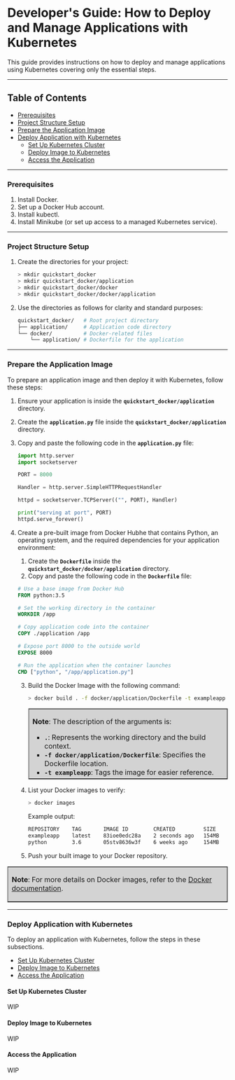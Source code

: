 # Developer's Guide: How to Deploy and Manage Applications with Kubernetes

This guide provides instructions on how to deploy and manage applications using Kubernetes covering only the essential steps.

---

## Table of Contents

- [Prerequisites](#prerequisites)
- [Project Structure Setup](#project-structure-setup)
- [Prepare the Application Image](#prepare-the-application-image)
- [Deploy Application with Kubernetes](#deploy-application-with-kubernetes)
    - [Set Up Kubernetes Cluster](#set-up-kubernetes-cluster)
    - [Deploy Image to Kubernetes](#deploy-image-to-kubernetes)
    - [Access the Application](#access-the-application)

---

### Prerequisites

1. Install Docker.
2. Set up a Docker Hub account.
3. Install kubectl.
4. Install Minikube (or set up access to a managed Kubernetes service).

---

### Project Structure Setup

1. Create the directories for your project:

    ```bash
    > mkdir quickstart_docker
    > mkdir quickstart_docker/application
    > mkdir quickstart_docker/docker
    > mkdir quickstart_docker/docker/application
 
    ```
2. Use the directories as follows for clarity and standard purposes:

    ```bash
    quickstart_docker/   # Root project directory
    ├── application/     # Application code directory
    └── docker/          # Docker-related files
        └── application/ # Dockerfile for the application
    ```

---

### Prepare the Application Image

To prepare an application image and then deploy it with Kubernetes, follow these steps:

1. Ensure your application is inside the **`quickstart_docker/application`** directory.
<!-- Validate location with developer -->

2. Create the **`application.py`** file inside the **`quickstart_docker/application`** directory.
3. Copy and paste the following code in the **`application.py`** file:

    ```python
    import http.server
    import socketserver

    PORT = 8000

    Handler = http.server.SimpleHTTPRequestHandler

    httpd = socketserver.TCPServer(("", PORT), Handler)

    print("serving at port", PORT)
    httpd.serve_forever()

    ```

4. Create a pre-built image from Docker Hubhe that contains Python, an operating system, and the required dependencies for your application environment:

    1. Create the **`Dockerfile`** inside the **`quickstart_docker/docker/application`** directory.
    2. Copy and paste the following code in the **`Dockerfile`** file:

    ```dockerfile
    # Use a base image from Docker Hub
    FROM python:3.5

    # Set the working directory in the container
    WORKDIR /app

    # Copy application code into the container
    COPY ./application /app

    # Expose port 8000 to the outside world
    EXPOSE 8000

    # Run the application when the container launches
    CMD ["python", "/app/application.py"]

    ```

    3. Build the Docker Image with the following command:
        ```bash
        > docker build . -f docker/application/Dockerfile -t exampleapp
        ```

        <table border="1" style="background-color: lightgray;">
          <tr>
           <td>
            <p><strong>Note</strong>: The description of the arguments is:</p>
            <ul>
                <li><strong><code>.</code></strong>: Represents the working directory and the build context.</li>
                <li><strong><code>-f docker/application/Dockerfile</code></strong>: Specifies the Dockerfile location.</li>
                <li><strong><code>-t exampleapp</code></strong>: Tags the image for easier reference.</li>
            </ul>
           </td>
          </tr>
        </table>
    4. List your Docker images to verify:
        ```bash
        > docker images
        ```

        Example output:
        ```bash
        REPOSITORY    TAG       IMAGE ID        CREATED         SIZE
        exampleapp    latest    83ioe0edc28a    2 seconds ago   154MB
        python        3.6       05stv8636w3f    6 weeks ago     154MB

        ```
    5. Push your built image to your Docker repository.

<table border="1" style="background-color: lightgray;">
    <tr>
        <td>
            <p><strong>Note</strong>: For more details on Docker images, refer to the <a href="https://docs.docker.com/reference/dockerfile/">Docker documentation</a>.</p>
        </td>
    </tr>
</table>

---

### Deploy Application with Kubernetes

To deploy an application with Kubernetes, follow the steps in these subsections.
- [Set Up Kubernetes Cluster](#set-up-kubernetes-cluster)
- [Deploy Image to Kubernetes](#deploy-image-to-kubernetes)
- [Access the Application](#access-the-application)

#### Set Up Kubernetes Cluster
WIP

#### Deploy Image to Kubernetes
WIP

#### Access the Application
WIP